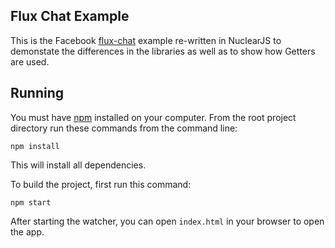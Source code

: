 ## Flux Chat Example

This is the Facebook [flux-chat](https://github.com/facebook/flux/tree/master/examples/flux-chat)
example re-written in NuclearJS to demonstate the differences in the libraries as well as to show how Getters are used.

## Running

You must have [npm](https://www.npmjs.org/) installed on your computer.
From the root project directory run these commands from the command line:

`npm install`

This will install all dependencies.

To build the project, first run this command:

`npm start`

After starting the watcher, you can open `index.html` in your browser to
open the app.
